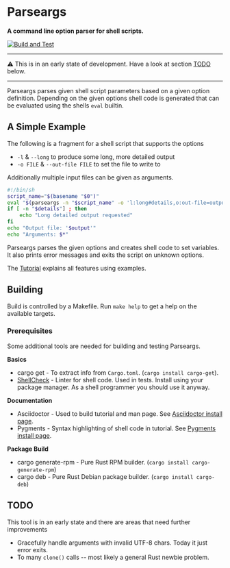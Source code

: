 
# Parseargs

**A command line option parser for shell scripts.**

[![Build and Test](https://github.com/rakus/parseargs/actions/workflows/verify.yaml/badge.svg)](https://github.com/rakus/parseargs/actions/workflows/verify.yaml)

---

:warning: This is in an early state of development.
Have a look at section [TODO](#todo) below.

---

Parseargs parses given shell script parameters based on a given
option definition. Depending on the given options shell code is
generated that can be evaluated using the shells `eval` builtin.

## A Simple Example

The following is a fragment for a shell script that supports
the options
* `-l` & `--long` to produce some long, more detailed output
* `-o FILE` & `--out-file FILE` to set the file to write to

Additionally multiple input files can be given as arguments.

```bash
#!/bin/sh
script_name="$(basename "$0")"
eval "$(parseargs -n "$script_name" -o 'l:long#details,o:out-file=output' )"
if [ -n "$details"] ; then
    echo "Long detailed output requested"
fi
echo "Output file: '$output'"
echo "Arguments: $*"
```

Parseargs parses the given options and creates shell code to set
variables. It also prints error messages and exits the script on
unknown options.

The [Tutorial] explains all features using examples.

## Building

Build is controlled by a Makefile.  Run `make help` to get a help on the
available targets.

### Prerequisites

Some additional tools are needed for building and testing Parseargs.

**Basics**

* cargo get - To extract info from `Cargo.toml`. (`cargo install cargo-get`).
* [ShellCheck] - Linter for shell code. Used in tests. Install using your package manager. As a shell programmer you should use it anyway.

**Documentation**

* Asciidoctor - Used to build tutorial and man page. See [Asciidoctor install page].
* Pygments - Syntax highlighting of shell code in tutorial. See [Pygments install page].

**Package Build**

* cargo generate-rpm - Pure Rust RPM builder. (`cargo install cargo-generate-rpm`)
* cargo deb - Pure Rust Debian package builder. (`cargo install cargo-deb`)

## TODO

This tool is in an early state and there are areas that need further
improvements

* Gracefully handle arguments with invalid UTF-8 chars. Today it just error exits.
* To many `clone()` calls -- most likely a general Rust newbie problem.


[Tutorial]: https://rakus.github.io/parseargs/
[ShellCheck]: https://www.shellcheck.net/
[Asciidoctor install page]: https://docs.asciidoctor.org/asciidoctor/latest/install/
[Pygments install page]: https://docs.asciidoctor.org/asciidoctor/latest/syntax-highlighting/pygments/

